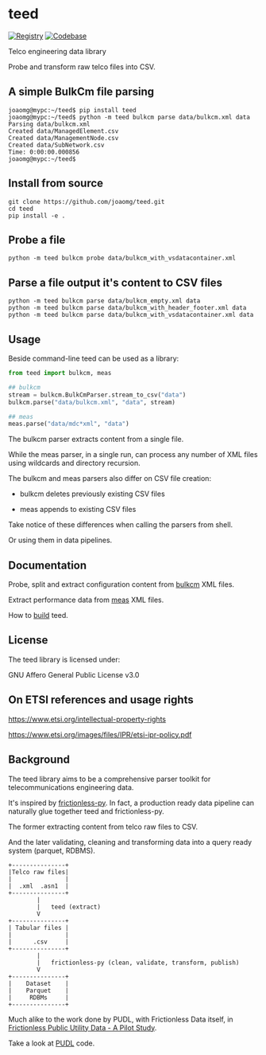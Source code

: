 # teed

[![Registry](https://img.shields.io/static/v1?label=pipy&message=v0.0.6&color=informational)](https://pypi.python.org/pypi/teed)
[![Codebase](https://img.shields.io/badge/github-main-brightgreen)](https://github.com/joaomg/teed)

Telco engineering data library

Probe and transform raw telco files into CSV.

## A simple BulkCm file parsing

```shell
joaomg@mypc:~/teed$ pip install teed
joaomg@mypc:~/teed$ python -m teed bulkcm parse data/bulkcm.xml data
Parsing data/bulkcm.xml
Created data/ManagedElement.csv
Created data/ManagementNode.csv
Created data/SubNetwork.csv
Time: 0:00:00.000856
joaomg@mypc:~/teed$
```

## Install from source
```shell
git clone https://github.com/joaomg/teed.git
cd teed
pip install -e .
```

## Probe a file

```shell
python -m teed bulkcm probe data/bulkcm_with_vsdatacontainer.xml
```

## Parse a file output it's content to CSV files

```shell
python -m teed bulkcm parse data/bulkcm_empty.xml data
python -m teed bulkcm parse data/bulkcm_with_header_footer.xml data
python -m teed bulkcm parse data/bulkcm_with_vsdatacontainer.xml data
```

## Usage

Beside command-line teed can be used as a library:
```python
from teed import bulkcm, meas

## bulkcm
stream = bulkcm.BulkCmParser.stream_to_csv("data")
bulkcm.parse("data/bulkcm.xml", "data", stream)

## meas 
meas.parse("data/mdc*xml", "data")
```

The bulkcm parser extracts content from a single file. 

While the meas parser, in a single run, can process any number of XML files using wildcards and directory recursion.

The bulkcm and meas parsers also differ on CSV file creation:

- bulkcm deletes previously existing CSV files

- meas appends to existing CSV files

Take notice of these differences when calling the parsers from shell. 

Or using them in data pipelines.

## Documentation

Probe, split and extract configuration content from [bulkcm](https://github.com/joaomg/teed/blob/main/teed/BULKCM.md) XML files.

Extract performance data from [meas](https://github.com/joaomg/teed/blob/main/teed/MEAS.md) XML files.

How to [build](https://github.com/joaomg/teed/blob/main/BUILD.md) teed.

## License 

The teed library is licensed under:

GNU Affero General Public License v3.0

## On ETSI references and usage rights

https://www.etsi.org/intellectual-property-rights

https://www.etsi.org/images/files/IPR/etsi-ipr-policy.pdf

## Background

The teed library aims to be a comprehensive parser toolkit for telecommunications engineering data.

It's inspired by [frictionless-py](https://github.com/frictionlessdata/frictionless-py). In fact, a production ready data pipeline can naturally glue together teed and frictionless-py.

The former extracting content from telco raw files to CSV. 

And the later validating, cleaning and transforming data into a query ready system (parquet, RDBMS).

    +---------------+
    |Telco raw files|
    |               |    
    |  .xml  .asn1  |
    +---------------+
            |
            |   teed (extract)
            V
    +---------------+
    | Tabular files |
    |               |    
    |      .csv     |
    +---------------+
            |
            |   frictionless-py (clean, validate, transform, publish)
            V
    +---------------+
    |    Dataset    |
    |    Parquet    |
    |     RDBMs     |
    +---------------+

Much alike to the work done by PUDL, with Frictionless Data itself, in [Frictionless Public Utility Data - A Pilot Study](https://frictionlessdata.io/blog/2020/03/18/frictionless-data-pilot-study).

Take a look at [PUDL](https://github.com/catalyst-cooperative/pudl) code.